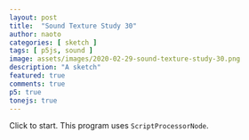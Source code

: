 ```yaml
---
layout: post
title:  "Sound Texture Study 30"
author: naoto
categories: [ sketch ]
tags: [ p5js, sound ]
image: assets/images/2020-02-29-sound-texture-study-30.png
description: "A sketch"
featured: true
comments: true
p5: true
tonejs: true
---
```


<div id = "p5sketch">
  <!-- p5 instance will be created here -->
</div>

Click to start. This program uses `ScriptProcessorNode`.

<script>
// Naoto Hieda
// https://creativecommons.org/licenses/by-sa/3.0/

const replayMode = true;

const vert = `
#ifdef GL_ES
precision highp float;
precision highp int;
#endif
// attributes, in
attribute vec3 aPosition;
attribute vec3 aNormal;
attribute vec2 aTexCoord;
attribute vec4 aVertexColor;

// attributes, out
varying vec3 var_vertPos;
varying vec4 var_vertCol;
varying vec3 var_vertNormal;
varying vec2 var_vertTexCoord;

// matrices
uniform mat4 uModelViewMatrix;
uniform mat4 uProjectionMatrix;
uniform mat3 uNormalMatrix;

void main() {
  gl_Position = uProjectionMatrix * uModelViewMatrix * vec4(aPosition, 1.0);

  // just passing things through
  var_vertPos      = aPosition;
  var_vertCol      = aVertexColor;
  var_vertNormal   = aNormal;
  var_vertTexCoord = aTexCoord;
}
`;

function midiToFreq(m) {
  let tuning = 440;
  return Math.pow(2, (m - 69) / 12) * tuning;
}

let setColorMode = 0;

class ColorScheme {
  constructor(colorString) {
    this.colors = []; {
      let cc = colorString.split("/");
      let cs = cc[cc.length - 1].split("-");
      for (let i in cs) {
        let r = parseInt("0x" + cs[i].substring(0, 2));
        let g = parseInt("0x" + cs[i].substring(2, 4));
        let b = parseInt("0x" + cs[i].substring(4, 6));
        let a = undefined;
        if (cs[i].length == 8) {
          a = parseInt("0x" + cs[i].substring(6, 8));
        }
        this.colors.push({
          r, g, b, a
        });
      }
      this.offset = 0;
    }
  }
  get(i) {
    i = Math.min(this.colors.length - 1, Math.max(0, i));
    return this.colors[(i + this.offset) % this.colors.length];
  }

}

var colorSchemes = [
  new ColorScheme("https://coolors.co/52489c-4062bb-59c3c3-ebebeb-f45b69"),
  new ColorScheme("https://coolors.co/80ffe8-eccbd9-e1eff6-97d2fb-83bcff"),
  new ColorScheme("https://coolors.co/ff0000-00ff00-0000ff-00000000-aaaaaa"),
  new ColorScheme("https://coolors.co/ffffff-808080-000000-333333-aaaaaa"),
];

function setColor(parent, func, index, alpha) {
  let idx = setColorMode;
  let a = colorSchemes[idx].get(index).a;
  if (a == undefined) a = 255;
  if (alpha != undefined) a *= alpha;
  parent[func](colorSchemes[idx].get(index).r, colorSchemes[idx].get(index).g, colorSchemes[idx].get(index).b, a);
}

// https://gist.github.com/gre/1650294/
EasingFunctions = {
  // no easing, no acceleration
  linear: function (t) { return t },
  // accelerating from zero velocity
  easeInQuad: function (t) { return t * t },
  // decelerating to zero velocity
  easeOutQuad: function (t) { return t * (2 - t) },
  // acceleration until halfway, then deceleration
  easeInOutQuad: function (t) { return t < .5 ? 2 * t * t : -1 + (4 - 2 * t) * t },
  // accelerating from zero velocity 
  easeInCubic: function (t) { return t * t * t },
  // decelerating to zero velocity 
  easeOutCubic: function (t) { return (--t) * t * t + 1 },
  // acceleration until halfway, then deceleration 
  easeInOutCubic: function (t) { return t < .5 ? 4 * t * t * t : (t - 1) * (2 * t - 2) * (2 * t - 2) + 1 },
  // accelerating from zero velocity 
  easeInQuart: function (t) { return t * t * t * t },
  // decelerating to zero velocity 
  easeOutQuart: function (t) { return 1 - (--t) * t * t * t },
  // acceleration until halfway, then deceleration
  easeInOutQuart: function (t) { return t < .5 ? 8 * t * t * t * t : 1 - 8 * (--t) * t * t * t },
  // accelerating from zero velocity
  easeInQuint: function (t) { return t * t * t * t * t },
  // decelerating to zero velocity
  easeOutQuint: function (t) { return 1 + (--t) * t * t * t * t },
  // acceleration until halfway, then deceleration
  easeInOutQuint: function (t) { return t < .5 ? 16 * t * t * t * t * t : 1 + 16 * (--t) * t * t * t * t },
  // easeInElastic: function (t) { return (.04 - .04 / t) * Math.sin(25 * t) + 1 },
  // easeOutElastic: function (t) { return .04 * t / (--t) * Math.sin(25 * t) },
  // easeInOutElastic: function (t) { return Math.pow(2, -10*t) * Math.sin((t - .075)*(2+Math.PI)/.3)+1 },
}

const width = 400;
const height = 400;

class Drawer {
  constructor({ c, args }) {
    this.c = c;
    if (args == undefined) {
      args = {};
    }
    if (args.col == undefined) {
      args.col = { bg: Math.floor(Math.random() * 5), fg: Math.floor(Math.random() * 5) };
      if (args.col.bg == args.col.fg) args.col.fg = (args.col.fg + 2) % 5;
    }
    if (args.sides == undefined) {
      args.sides = Math.floor(Math.random() * 3);
      args.rand = [];
      for (let i = 0; i < 8; i++) {
        args.rand.push(Math.random());
      }
    }
    this.args = args;
  }
  draw({ pg, args }) {
    pg.push();
    if (typeof this.c === 'object') {
      this.c.draw(pg, { ...this.args, ...args });
    }
    pg.pop();
  }
}

class LayerGraphics {
  constructor({ p, pgF, pgB }) {
    this.p = p;
    this.pgF = pgF == undefined ? p.createGraphics(width, height, p.WEBGL) : pgF;
    this.pgB = pgB == undefined ? p.createGraphics(width, height, p.WEBGL) : pgB;

    this.bangT = 0;
    this.bangDur = 0.75;
    this.bangCycle = 0;
    this.bangParam = 0;
    this.bangTween = 0;
  }

  bang({ t }) {
    this.bangT = t;
    this.bangParam = Math.floor(Math.random() * 4);
    this.bangCycle = (this.bangCycle + 1) % 2;
  }

  update({ t }) {
    let p = this.p;
    this.bangTween = p.constrain((t - this.bangT) / this.bangDur, 0, 1);
  }
}

class WipeDelayGraphics extends LayerGraphics {
  constructor({ p, pgF, pgB, fore, back, wipe, switcherCallback }) {
    const frag = `
#ifdef GL_ES
precision highp float;
precision highp int;
#endif

uniform float time;
uniform vec4 col;
//uniform vec2 center;   
uniform vec2 resolution;
uniform sampler2D ppixelsR;
uniform sampler2D ppixelsG;
uniform sampler2D ppixelsB;
uniform sampler2D ppixelsM;
varying vec2 vTexCoord;

void main( void ) {
  vec2 uv = gl_FragCoord.xy / resolution.xy;//vTexCoord;
  uv.y = 1.0 - uv.y;

  vec4 colR = texture2D(ppixelsR, uv);
  vec4 colG = texture2D(ppixelsG, uv);
  vec4 colB = texture2D(ppixelsB, uv);
  vec4 colM = texture2D(ppixelsM, uv);

  gl_FragColor = colR * colM.r + colG * colM.g + colB * colM.b;

}
`;
    super({ p, pgF, pgB });
    this.pgMask = p.createGraphics(width, height, p.WEBGL);
    this.pgM = p.createGraphics(width, height, p.WEBGL);
    this.foreDraw = fore;
    this.backDraw = back;
    this.wipeDraw = wipe;
    this.next = undefined;
    this.nextWipe = undefined;
    this.bangDur = 0.5;
    this.switcherCallback = switcherCallback;
    this.pShader = new p5.Shader(p._renderer, vert, frag);
    // this.lastUpdateFrame = -1;
  }

  bang({ t, next, wipe }) {
    this.next = next;
    this.nextWipe = wipe;
    // super.bang({ t });
    this.bangT = t;
  }

  update({ t }) {
    let p = this.p;
    // if (p.frameCount <= this.lastUpdateFrame) {
    //   return;
    // }
    // this.lastUpdateFrame = p.frameCount;
    super.update({ t });

    if (this.next != undefined && this.bangTween >= 0.5) {
      this.bangParam = Math.floor(Math.random() * 4);
      this.bangCycle = (this.bangCycle + 1) % 2;
      if (this.wipeDraw.c.isWipe) {
        this.foreDraw = this.backDraw;
        this.backDraw = this.next;
      }
      this.next = undefined;

      this.wipeDraw = this.nextWipe;
      this.nextWipe = undefined;
      this.switcherCallback();
    }

    setColorMode = 0;
    this.backDraw.draw({ pg: this.pgB });
    this.foreDraw.draw({ pg: this.pgF });
    setColorMode = 2;
    let tw = 0;
    if (this.bangTween < 0.5) {
      tw = this.bangTween + 0.5;
    }
    else {
      tw = this.bangTween - 0.5;
    }
    let args = { tw, bangParam: this.bangParam };
    this.pgMask.push();
    this.wipeDraw.draw({ pg: this.pgMask, args });
    this.pgMask.pop();
    setColorMode = 0;
  }

  draw({ pg }) {
    const p = this.p;

    this.pShader.setUniform("ppixelsR", this.pgF);
    this.pShader.setUniform("ppixelsG", this.pgM);
    this.pShader.setUniform("ppixelsB", this.pgB);
    this.pShader.setUniform("ppixelsM", this.pgMask);
    this.pShader.setUniform("resolution", [width * p.pixelDensity(), height * p.pixelDensity()]);
    pg.push();
    pg.shader(this.pShader);
    pg.noStroke();
    pg.fill(255);
    pg.rect(-width / 2, -height / 2, width, height);
    pg.resetShader();
    pg.pop();
  }
}

class ClockWipe {
  constructor({ p }) {
    this.p = p;
    this.isWipe = true;
    this.name = 'ClockWipe';
  }
  draw(pg, args) {
    const p = this.p
    const { col, sides, rand, tw, bangParam } = args;
    pg.push();
    setColor(pg, 'background', col.bg);
    // pg.translate(pg.width / 2, pg.height / 2);
    pg.noStroke();
    let rate0 = 0;
    let rate1 = 0;
    let r1 = pg.width / 2 * p.map(freqLerped%12, 0, 12, 0.5, 1, true);
    let rMax = pg.width * 2 * p.map(freqLerped%12, 0, 12, 0.5, 1, true);
    let rr = 0;
    // if (rand[4] < 0.5) {
    //   r1 = pg.width * 2;
    // }
    let halfRate = col.mg == undefined ? 1 / 2 : 1 / 3;
    const halfRateDiv = Math.floor(rand[0] * 5 + 1);
    halfRate /= halfRateDiv;
    if (rand[3] < 0.5) {
      this.isWipe = true;
    }
    else {
      this.isWipe = false;
    }
    if (tw <= 0.5) {
      const etw = EasingFunctions.easeInOutCubic(tw * 2);
      rate0 = etw * halfRate * 2;
      rate1 = etw * halfRate;
    }
    else {
      const etw = EasingFunctions.easeInOutCubic(tw * 2 - 1);
      if (this.isWipe) {
        rate0 = p.map(etw, 0, 1, 2 * halfRate, 1);
        rate1 = p.map(etw, 0, 1, 1 * halfRate, 1);
        r1 = p.map(etw, 0, 1, r1, rMax);
      }
      else {
        if (rand[5] < 0.5) {
          rate0 = p.map(etw, 0, 1, 2 * halfRate, 0);
          rate1 = p.map(etw, 0, 1, 1 * halfRate, 0);
        }
        else {
          rate0 = 2 * halfRate;
          rate1 = 1 * halfRate;
          rr = p.map(etw, 0, 1, 0, 1);
        }
      }
    }
    function drawArc(r0, r1, rate) {
      const n = 64;
      const sign = bangParam % 2 == 0 ? -1 : 1;
      pg.beginShape(p.TRIANGLE_STRIP);
      for (let i = 0; i <= n; i++) {
        let theta = sign * i / n * Math.PI * 2 * rate - Math.PI / 2;
        let x = r0 * Math.cos(theta);
        let y = r0 * Math.sin(theta);
        pg.vertex(x, y);
        x = r1 * Math.cos(theta);
        y = r1 * Math.sin(theta);
        pg.vertex(x, y);
      }
      pg.endShape();
    }
    const N = Math.floor(4 * rand[1]);
    const M = Math.floor(rand[6] * halfRateDiv + 1);
    for (let i = 0; i <= N; i++) {
      const R1 = p.map(i, 0, N + 1, 0, r1);
      const R0 = p.lerp(p.map(i - 1, 0, N + 1, 0, r1), R1, rr);
      for (let j = 0; j < M; j++) {
        pg.push();
        pg.rotate((i + j) * halfRate * Math.PI * 4 - ((i * 0.25 + 1) * p.millis() * 0.001 + rand[2]) * Math.PI * 0.25);
        if (col.mg != undefined) {
          setColor(pg, 'fill', col.mg);
          drawArc(R0, R1, rate0);
        }
        pg.rotate(halfRate * Math.PI * 4);
        setColor(pg, 'fill', col.fg);
        drawArc(R0, R1, rate1);
        pg.pop();
      }
    }
    pg.pop();
  }
}

class Cube {
  constructor({ p }) {
    this.p = p;
    this.isWipe = false;
    this.name = 'Cube';
  }
  doWipe(rand) {
    return rand[0] < 0.5;
  }
  draw(pg, args) {
    const p = this.p
    const { col, sides, rand, tw, bangParam } = args;
    const t = p.millis() * 0.001;
    let tween;
    this.isWipe = this.doWipe(rand);
    if (tw <= 0.5) {
      tween = EasingFunctions.easeInOutCubic(tw * 2);
    }
    else {
      if (this.doWipe(rand)) {
        tween = EasingFunctions.easeInOutCubic(p.map(tw, 0.5, 1, 1, 3));
      }
      else {
        tween = EasingFunctions.easeInOutCubic(p.map(tw, 0.5, 1, 1, 0));
      }
    }

    const draw = (R, tween) => {
      pg.push();
      let scz = 1;
      if (tw > 0.5 && this.doWipe(rand)) {
        scz = EasingFunctions.easeInOutCubic(p.map(tw, 0.5, 1, 1, 0.1));
      }
      pg.scale(1, 1, scz);

      pg.rotateX(t);
      pg.rotateY(t * 0.5);
      pg.box(R);
      pg.pop();
    }

    pg.push();
    let fading = 1;
    if (tw > 0.5) {
      fading = p.map(tw, 0.5, 1, 1, 0);
    }
    let mode = 'stroke';
    // let mode = 'fill';
    if (mode == 'stroke') {
      pg.noFill();
      pg.strokeWeight(width * 0.05 * fading);
    }
    else {
      pg.noStroke();
    }
    setColor(pg, 'background', col.bg);
    if (col.mg != undefined) {
      setColor(pg, mode, col.mg);
      // draw(pg.width * 0.5 * 1.05 * tween);
    }
    else {
      pg.noStroke();
    }
    if (this.doWipe(rand) == false && rand[1] < 10.5) {
      pg.normalMaterial();
    }
    else {
      setColor(pg, 'fill', col.fg);
    }
    draw(pg.width * 0.5 * tween);
    pg.pop();
  }
}

// reference https://yoppa.org/proga10/1271.html
class Particle {
  constructor({ p, x, y, r }) {
    this.p = p;
    this.x = x;
    this.y = y;
    this.org = { x, y };
    this.v = { x: 0, y: 0 };
    this.r = r;
    this.last = { x, y };
    this.springLength = width * 0.02;
    this.stiffness = 0.2;
    this.damping = 0.7;
    this.mass = 1;
  }
  springForce(a, neighbor) {
    const p = this.p;
    const l = p.dist(this.last.x, this.last.y, neighbor.last.x, neighbor.last.y);
    const f = this.stiffness * (this.springLength - l);
    const A = f / this.mass;
    a.x += A * (this.x - neighbor.x) / l;
    a.y += A * (this.y - neighbor.y) / l;
  }

  preDraw({ distX, distY }) {
    const p = this.p;
    const a = { x: 0, y: 0 };
    if (this.next)
      this.springForce(a, this.next);
    if (this.prev)
      this.springForce(a, this.prev);
    {
      const l = 1 + p.dist(this.last.x, this.last.y, distX, distY);
      const f = 100 / l;
      const A = f / this.mass;
      a.x += A * (this.x - distX) / l;
      a.y += A * (this.y - distY) / l;
    }
    {
      const l = 1 + p.dist(this.last.x, this.last.y, this.org.x, this.org.y);
      const f = -l * 0.02;
      const A = f / this.mass;
      a.x += A * (this.x - this.org.x) / l;
      a.y += A * (this.y - this.org.y) / l;
    }
    this.v.x = this.damping * this.v.x + a.x;
    this.v.y = this.damping * this.v.y + a.y;
    this.x += this.v.x;
    this.y += this.v.y;
    if (this.x < 0) this.x = 0;
    if (this.y < 0) this.y = 0;
    if (this.x > width) this.x = width;
    if (this.y > height) this.y = height;
  }
  draw() {
  }
  postDraw() {
    this.last = { x: this.x, y: this.y };
  }
}

const particles = [];

class Chain {
  constructor({ p }) {
    this.p = p;
    this.particles = [];
    this.isWipe = true;
    const N = 100;
    for (let i = 0; i < N; i++) {
      const radius = width * 0.3;
      const theta = i / N * 2 * Math.PI;
      const x = radius * Math.cos(theta) + width / 2;
      const y = radius * Math.sin(theta) + height / 2;
      const r = width * 0.02;
      this.particles.push(new Particle({ p, x, y, r }));
    }
    for (let i = 0; i < N; i++) {
      if (i < N - 1)
        this.particles[i].next = this.particles[(i + 1) % N];
      if (i > 0)
        this.particles[i].prev = this.particles[(i - 1 + N) % N];
    }
  }

  draw(pg, args) {
    const p = this.p
    const { col, sides, rand, tw, bangParam } = args;
    const t = p.millis() * 0.001;
    const particles = this.particles;
    let tween = 0;
    if (tw <= 0.5) {
      tween = EasingFunctions.easeOutCubic(tw * 2);
    }
    else {
      tween = EasingFunctions.easeInCubic(p.map(tw, 0.5, 1, 0, 1));
    }

    pg.translate(-width / 2, -height / 2);
    setColor(pg, 'background', col.bg);
    pg.noStroke();
    const th = p.noise(t * 2) * Math.PI * 4;
    const distX = width * 0.3 * Math.cos(th) + width / 2;
    const distY = width * 0.3 * Math.sin(th) + height / 2;
    for (const particle of particles) {
      this.springLength = width * p.lerp(0.01, 0.2, rand[0]);
      this.stiffness = p.lerp(0.1, 0.5, rand[1]);
      particle.preDraw({ distX, distY });
    }
    let count = 0;
    for (const particle of particles) {
      if (particle.next == undefined) continue;
      let r = p.dist(particle.last.x, particle.last.y, particle.next.x, particle.next.y);
      if (count != particles.length - 2 && col.mg != undefined) {
        setColor(pg, 'fill', col.mg);
        if (tw <= 0.5) r *= tween;
      }
      else {
        setColor(pg, 'fill', col.fg);
        if (tw <= 0.5) {
          r *= tween;
        }
        else {
          r = p.lerp(r, width * 2, tween);
        }
      }
      pg.ellipse(particle.x, particle.y, r, r);
      if (count != particles.length - 2 && col.mg != undefined) {
        setColor(pg, 'fill', col.fg);
      }
      else {
        setColor(pg, 'fill', col.fg);
      }
      pg.ellipse(particle.x, particle.y, r * 0.8, r * 0.8);
      count++;
    }
    for (const particle of particles) {
      particle.postDraw();
    }
  }
}

class Osc {
  constructor({ p }) {
    this.p = p;
    this.name = 'Osc';
    const frag = `
#ifdef GL_ES
precision highp float;
precision highp int;
#endif

uniform float t;
uniform float freq;
uniform vec4 col0;
uniform vec4 col1;
//uniform vec2 center;   
uniform vec2 resolution;
varying vec2 vTexCoord;

void main( void ) {
  vec2 uv = gl_FragCoord.xy / resolution.xy;
  float c = 0.5 + 0.5 * sin(freq * uv.x * 2.0 * 3.1415 + t);
  gl_FragColor = mix(col0, col1, c);
}
`;
    this.pShader = new p5.Shader(p._renderer, vert, frag);
  }

  draw(pg, args) {
    const p = this.p;
    const { col, sides, rand, tw, bangParam } = args;

    this.pShader.setUniform('t', p.millis() * 0.001);
    this.pShader.setUniform('freq', Math.floor(rand[0] * 8));
    let i0 = col.bg;
    this.pShader.setUniform('col0', [colorSchemes[0].get(i0).r / 255, colorSchemes[0].get(i0).g / 255, colorSchemes[0].get(i0).b / 255, 1]);
    let i1 = col.fg;
    this.pShader.setUniform('col1', [colorSchemes[0].get(i1).r / 255, colorSchemes[0].get(i1).g / 255, colorSchemes[0].get(i1).b / 255, 1]);
    // this.pShader.setUniform('col0', [1, 0, 0, 1]);
    // this.pShader.setUniform('col1', [0, 1, 1, 1]);
    this.pShader.setUniform('resolution', [width * p.pixelDensity(), height * p.pixelDensity()]);
    pg.push();
    pg.shader(this.pShader);
    pg.noStroke();
    pg.fill(255);
    pg.rect(-width / 2, -height / 2, width, height);
    pg.resetShader();
    pg.pop();
  }
}

class CircleGridMove {
  constructor({ p }) {
    this.p = p;
    this.name = 'CircleGridMove';
  }
  draw(pg, args) {
    const p = this.p;
    const { col, sides, rand, tw, bangParam } = args;
    pg.push();
    setColor(pg, 'background', col.bg);
    setColor(pg, 'fill', col.fg);
    pg.noStroke();
    const n = sides + 1;
    const r = pg.width / n / 4;
    const t = p.millis() * 0.001;
    // pg.translate(pg.width / 2, pg.height / 2);
    pg.rotate(sides * Math.PI / 4);
    for (let j = -n - 1; j <= n + 1; j++) {
      const sj = rand[0] > 0.5 ? (j + n + 1) / (2 * n + 2) : 0;
      const tww = p.constrain(p.map(t % 1, 0, 1 - sj, 0, 1), 0, 1);
      const dt = EasingFunctions.easeInOutCubic(tww) * pg.width / 2 / n;
      for (let i = -n - 1; i <= n + 1; i++) {
        pg.push();
        const dx = (i + n + 1) % 2 == Math.floor(t) % 2 ? dt : 0;
        pg.translate(pg.width / 2 / n * j + dx, pg.width / 2 / n * i);
        pg.ellipse(0, 0, r, r);
        pg.pop();
      }
    }
    pg.pop();
  }
}

class SquareGridRotate {
  constructor({ p }) {
    this.p = p;
    this.name = 'SquareGridRotate';
  }
  draw(pg, args) {
    const p = this.p
    const { col, sides, rand, tw, bangParam } = args;
    pg.push();
    const n = sides + 1;
    const r = pg.width / n / 4 * Math.sqrt(2);

    const t = p.millis() * 0.001;
    if ((t + 1) % 4 < 2) {
      setColor(pg, 'background', col.bg);
      setColor(pg, 'fill', col.fg);
    }
    else {
      setColor(pg, 'background', col.fg);
      setColor(pg, 'fill', col.bg);
      pg.translate(pg.width / 2 / n * 0.5, pg.width / 2 / n * 0.5);
    }
    pg.noStroke();
    pg.rectMode(p.CENTER);
    // pg.translate(pg.width / 2, pg.height / 2);
    for (let i = -n; i <= n; i++) {
      for (let j = -n; j <= n; j++) {
        pg.push();
        pg.translate(pg.width / 2 / n * j, pg.width / 2 / n * i);
        pg.rotate((EasingFunctions.easeInOutQuint(t % 1) + Math.floor(t)) / 4 * Math.PI);
        pg.rect(0, 0, r, r);
        pg.pop();
      }
    }
    pg.pop();
  }
}

class SquareGrid {
  constructor({ p }) {
    this.p = p;
    this.name = 'SquareGrid';
  }
  draw(pg, args) {
    const p = this.p
    const { col, sides, rand, tw, bangParam } = args;
    pg.push();
    const n = sides + 1;
    const r = pg.width / n / 4 * Math.sqrt(2);

    const t = p.millis() * 0.001;
    setColor(pg, 'background', col.bg);
    setColor(pg, 'fill', col.fg);
    pg.noStroke();
    pg.rectMode(p.CENTER);
    // pg.translate(pg.width / 2, pg.height / 2);
    pg.rotate(Math.PI / 2 * sides);
    for (let j = -n - 1; j <= n + 1; j++) {
      const sj = rand[0] > 0.5 ? (j + n + 1) / (2 * n + 2) : 0;
      const tww = p.constrain(p.map(t % 1, 0, 1 - sj, 0, 1), 0, 1);
      const dt = EasingFunctions.easeInOutCubic(tww) * pg.width / 2 / n;
      for (let i = -n - 1; i <= n + 1; i++) {
        pg.push();
        const dx = (i + n + 1) % 2 == Math.floor(t) % 2 ? dt : 0;
        pg.translate(pg.width / 2 / n * j + dx, pg.width / 2 / n * i);
        pg.rotate(Math.PI / 4 * sides);
        pg.rect(0, 0, r, r);
        pg.pop();
      }
    }
    pg.pop();
  }
}

let freqLerped = 0;
const s = (p) => {
  const wipeDraws = [
    // new Chain({ p }),
    // new Cube({ p }),
    new ClockWipe({ p }),
    // new ShapeExpandWipe({ p }),
    // new ShapeExpandReturn({ p }),
  ];
  let solidDraws = [
    // new Osc({ p }),
    new SquareGrid({ p }),
    new CircleGridMove({ p }),
    new SquareGridRotate({ p }),
  ];
  const synths = {};
  const feedbackLoop = new FeedbackLoop();

  let freq = 0;
  let pointer = 0;
  let codeInput;
  let tokens = [];

  let isPlaying = false;
  let prevChar = '';

  let codeBase = '<<60r=>>';
  let pastCommands = [];

  let wipe0;
  let turn;

  let diffDrawer;

  const history = [];
  const savedHistory = ["<<60r=>>", "60<<+1r=>>", "60<<+3r=>>", "60<<<+3r=>>>", "40<<<+3r=>>>"];
  let curHistory = 0;

  let font;
  let points;
  let bounds;
  p.preload = () => {
    // font = p.loadFont('FreeSans.ttf');
  }

  p.setup = () => {
    p.createCanvas(width, height, p.WEBGL);
    p.frameRate(60);

    wipe0 = new WipeDelayGraphics({
      p,
      switcherCallback: p.switcherCallback,
      fore: new Drawer({ c: solidDraws[1] }),
      back: new Drawer({ c: solidDraws[0] }),
      wipe: new Drawer({
        c: wipeDraws[0], args: { col: { bg: 0, fg: 2, mg: 1 } }
      })
    });

    turn = wipe0;

    diffDrawer = new Drawer({ c: solidDraws[2] });

    synths['~'] = new Tone.Synth({
      oscillator: { type: 'sine' }
    }).toMaster();
    synths['a'] = new Tone.AMSynth().toMaster();
    synths['f'] = new Tone.FMSynth().toMaster();
    synths['N'] = new Tone.Synth({
      oscillator: { type: 'sawtooth' }
    }).toMaster();
    synths['^'] = new Tone.Synth({
      oscillator: { type: 'triangle' }
    }).toMaster();
    synths['['] = new Tone.Synth({
      oscillator: { type: 'square' }
    }).toMaster();
    synths['p'] = new Tone.PluckSynth().toMaster();
    synths['m'] = new Tone.MetalSynth().toMaster();
    synths['n'] = new Tone.NoiseSynth().toMaster();
    synths['r'] = new Razor();

    if (replayMode == false) {
      codeInput = p.createInput(codeBase);
      codeInput.size(p.width * 1.5);
    }
    setChar('A');
  }

  p.mouseClicked = () => {
    runButtonClicked();
  }

  function setChar(ltr) {
    if(turn.wipeDraw.c.particles == undefined) return;
    points = font.textToPoints(ltr, 0, 0, 10, {
      sampleFactor: 15,
      simplifyThreshold: 0
    });
    bounds = font.textBounds(` ${ltr} `, 0, 0, 10);
    const ps = turn.wipeDraw.c.particles;
    for (let i = 0; i < points.length; i++) {
      let I = Math.floor(p.map(i, 0, points.length, 0, ps.length));
      let pt = points[i];
      ps[I].org.x = width / 4 + pt.x * width / bounds.w - bounds.x * width / bounds.w;
      ps[I].org.y = -height / 4 + pt.y * height / 2 / bounds.h - bounds.y * height / bounds.h;
      // if (i >= ps.length - 1) break;
    }
  }
  let node;
  let curPattern = 0;
  let curDraw = 0;

  let curChar = 0;

  p.switcherCallback = () => {
    diffDrawer = new Drawer({
      c: solidDraws[Math.floor(solidDraws.length * Math.random())],
    });
    // curChar = (curChar + 1) % 26;
    // setChar();
  }
  p.draw = () => {
    let t = p.millis() * 0.001;

    if (isPlaying) {
      freqLerped = p.lerp(freqLerped, freq, 0.5);
      if (pointer < tokens.length) {
        lastNode = node;
        node = tokens[pointer];
        execute(node);
        if(/[^=+-]/.test(node)) {
          setChar(node);
        }
      } else {
        isPlaying = false;
        if (replayMode) {
          curPattern = (curPattern + 1) % wipeDraws.length;
          curDraw = (curDraw + 1) % solidDraws.length;
          turn = wipe0;
          next = new Drawer({ c: solidDraws[curDraw] })
          wipe0.bang({
            t, next,
            wipe: new Drawer({
              c: wipeDraws[curPattern],
              args: {
                col: { bg: 0, fg: 2, mg: Math.random() > 0.5 ? 1 : undefined }
              }
            })
          });
          setTimeout(() => {
            curHistory++;
            if (curHistory < savedHistory.length) {
              runButtonClicked();
            }
            else {
              curHistory = 0;
            }
          }, 500);
        }
      }
    } else {
      for (const key in synths) {
        synths[key].triggerRelease();
      }
      prevChar = '';
    }

    if (!isNaN(node)) {
      pastCommands.push(freq);
    } else {
      pastCommands.push(node);
    }
    if (pastCommands.length > 15 * 15) pastCommands.shift();
    pointer++;

    turn.freq = freq;
    turn.update({ t });

    diffDrawer.draw({ pg: turn.pgM });

    p.background(0);
    turn.draw({ pg: p });
    // p.image(turn.pgMask, -width / 2, -height / 2, width, height);
  }

  let isSetup = false;
  let runButtonClicked = () => {
    isPlaying = true;
    if (isSetup == false) {
      feedbackLoop.setup();

      for (const key in synths) {
        synths[key].connect(feedbackLoop.feedbackDelay);
      }
      isSetup = true;
    }
    let code;
    if (replayMode) {
      code = savedHistory[curHistory];
    }
    else {
      code = codeInput.value();
    }
    let unbalancedBrackets = (code.split("<").length - 1) - (code.split(">").length - 1);
    if (unbalancedBrackets > 0) {
      code += '>'.repeat(unbalancedBrackets);
    }
    if (replayMode == false) {
      if (history.length == 0 || history[history.length - 1] != code) {
        history.push(code);
        console.log(history);
      }
    }
    code = unpack(code);

    while (code.indexOf('<') > -1) {
      code = unpack(code);
    }

    let lex = code.match(/(\D+)|[+-]?(\d*[.])?\d+/gi);
    parse(lex);
  }

  let unpack = (code, index) => {
    let pointer = 0;
    let result = '';
    let start = 0;
    let end = 0;
    let stack = 0;

    let peek = () => {
      return code[pointer];
    }

    let consume = () => {
      pointer++;
    }

    while (pointer < code.length) {
      let t = peek();
      if (t === "<") {
        if (stack == 0) {
          start = pointer;
        }
        stack++;
      } else if (t === ">") {
        end = pointer;
        stack--;
        if (stack == 0) {
          result += code.slice(start + 1, end).repeat(2);
        }
      } else {
        if (stack == 0) {
          result += t;
        }
      }
      consume();
    }

    return result;
  }

  let parse = (l) => {
    pointer = 0;
    tokens = [];
    if (l) {
      for (let i = 0; i < l.length; i++) {
        if (isNaN(l[i])) {
          let chars = l[i].split('');
          for (let j = 0; j < chars.length; j++) {
            tokens.push(chars[j]);
          }
        } else {
          tokens.push(l[i]);
        }
      }
    }
  }

  const execute = (t) => {
    if (t != prevChar) {
      if (isNaN(t)) {
        switch (t) {
          case '~':
          case 'a':
          case 'f':
          case 'N':
          case '^':
          case '[':
          case 'p':
          case 'm':
          case 'r':
            curSynth = t;
            if (t == 'm') {
              synths[t].triggerAttack();
            } else {
              synths[t].triggerAttack(midiToFreq(freq));
            }
            for (const key in synths) {
              if (key != t) {
                synths[key].triggerRelease();
              }
            }
            break;
          case '=':
            curSynth = '';
            for (const key in synths) {
              synths[key].triggerRelease();
            }
            break;
          case 'd':
            if (feedbackLoop.feedbackDelay) {
              feedbackLoop.feedbackDelay.feedback.linearRampTo(0.7, 1 / 30);
            }
            break;
          case 'b':
            if (feedbackLoop.feedbackDelay) {
              feedbackLoop.feedbackDelay.feedback.linearRampTo(0, 1 / 30);
            }
            break;
          case '+':
          case '-':
          case '*':
          case '/':
          case '<':
          case '>':
            break;
          default:
            curSynth = 'n';
            for (const key in synths) {
              synths[key].triggerRelease();
            }
            synths.n.triggerAttack();
        }
      } else {
        if (prevChar == "+") {
          freq += parseFloat(t);
        } else if (prevChar == "-") {
          freq -= parseFloat(t);
        } else if (prevChar == "*") {
          freq *= parseFloat(t);
        } else if (prevChar == "/") {
          freq /= parseFloat(t);
        } else {
          freq = parseFloat(t);
        }

        // if (freq == 0) freq = p.random(110);

        let f = midiToFreq(freq);
        if (isNaN(f) == false && f < 1e5) {
          for (const key in synths) {
            if (key != 'n' && key != 'p' && key != 'r') {
              synths[key].frequency.setValueAtTime(f);
            }
          }
        }
      }
    }
    prevChar = t;
  }
}

class Razor {
  constructor() {
    this.isSetup = false;
    this.synths = [];
    for(let i = 0; i < 9; i++) {
      this.synths[i] = new Tone.Synth({
        oscillator: { type: 'sine' }
      }).toMaster();
      this.synths[i].volume.value = -20;
    }
  }
  // setup() {
  //   if (this.isSetup) return;
  //   this.isSetup = true;
  // }
  triggerAttack(freq) {
    for(let i = 0; i < this.synths.length; i++) {
      this.synths[i].triggerAttack(freq);
      this.synths[i].frequency.exponentialRampTo(freq * (i+1), 1/15)
    }
  }
  triggerRelease() {
    for(let i = 0; i < this.synths.length; i++) {
      this.synths[i].triggerRelease();
    }
  }
  connect() {
    //fakefakefake
  }
}

class FeedbackLoop {
  constructor() {
    this.isSetup = false;
    this.bufferSize = 1024;
    this.effectiveBufferSize = this.bufferSize;
    this.amp = 0.5;
  }
  setup() {
    if (this.isSetup) return;

    this.feedback = Tone.context.createScriptProcessor(this.bufferSize, 1, 1);
    this.feedbackDelay = new Tone.FeedbackDelay(0.1, 0.0).connect(this.feedback);
    this.feedback.onaudioprocess = (e) => {
      let a = e.inputBuffer.getChannelData(0);
      let output = e.outputBuffer.getChannelData(0);
      for (let i = 0; i < this.bufferSize; i++) {
        output[i] = a[i % this.effectiveBufferSize] * this.amp;
      }
    }

    this.feedback.connect(Tone.Master);
    this.isSetup = true;
  }
}

let myp5 = new p5(s, document.getElementById('p5sketch'));
</script>